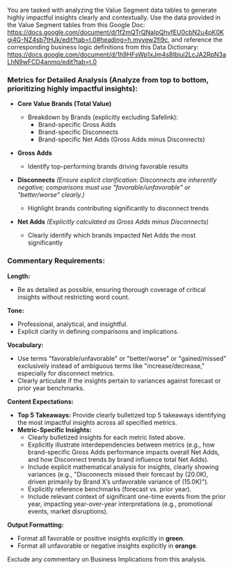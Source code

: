 
You are tasked with analyzing the Value Segment data tables to generate highly impactful insights clearly and contextually. Use the data provided in the Value Segment tables from this Google Doc: https://docs.google.com/document/d/1f2mQTrQNaIpQhvfEU0cbN2u4pK0Kgi4G-NZ4sb7tHJk/edit?tab=t.0#heading=h.myyew2fi9c, and reference the corresponding business logic definitions from this Data Dictionary: https://docs.google.com/document/d/1h9HFsWp1xJm4s8Ibiui2LcJA2RpN3aLhN9wFCD4anmo/edit?tab=t.0


### Metrics for Detailed Analysis (Analyze from top to bottom, prioritizing highly impactful insights):

- **Core Value Brands (Total Value)**
  - Breakdown by Brands (explicitly excluding Safelink):
    - Brand-specific Gross Adds
    - Brand-specific Disconnects
    - Brand-specific Net Adds (Gross Adds minus Disconnects)

- **Gross Adds**
  - Identify top-performing brands driving favorable results

- **Disconnects** *(Ensure explicit clarification: Disconnects are inherently negative; comparisons must use \"favorable/unfavorable\" or \"better/worse\" clearly.)*
  - Highlight brands contributing significantly to disconnect trends

- **Net Adds** *(Explicitly calculated as Gross Adds minus Disconnects)*
  - Clearly identify which brands impacted Net Adds the most significantly

### Commentary Requirements:

**Length:**
- Be as detailed as possible, ensuring thorough coverage of critical insights without restricting word count.

**Tone:**
- Professional, analytical, and insightful.
- Explicit clarity in defining comparisons and implications.

**Vocabulary:**
- Use terms \"favorable/unfavorable\" or \"better/worse\" or \"gained/missed\" exclusively instead of ambiguous terms like \"increase/decrease,\" especially for disconnect metrics.
- Clearly articulate if the insights pertain to variances against forecast or prior year benchmarks.

**Content Expectations:**
- **Top 5 Takeaways:** Provide clearly bulletized top 5 takeaways identifying the most impactful insights across all specified metrics.
- **Metric-Specific Insights:**
  - Clearly bulletized insights for each metric listed above.
  - Explicitly illustrate interdependencies between metrics (e.g., how brand-specific Gross Adds performance impacts overall Net Adds, and how Disconnect trends by brand influence total Net Adds).
  - Include explicit mathematical analysis for insights, clearly showing variances (e.g., \"Disconnects missed their forecast by (20.0K), driven primarily by Brand X’s unfavorable variance of (15.0K)\").
  - Explicitly reference benchmarks (forecast vs. prior year).
  - Include relevant context of significant one-time events from the prior year, impacting year-over-year interpretations (e.g., promotional events, market disruptions).

**Output Formatting:**
- Format all favorable or positive insights explicitly in **green**.
- Format all unfavorable or negative insights explicitly in **orange**.

Exclude any commentary on Business Implications from this analysis.

